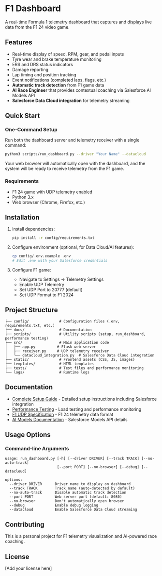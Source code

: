 # F1 Dashboard

A real-time Formula 1 telemetry dashboard that captures and displays live data from the F1 24 video game.

## Features

- Real-time display of speed, RPM, gear, and pedal inputs
- Tyre wear and brake temperature monitoring
- ERS and DRS status indicators
- Damage reporting
- Lap timing and position tracking
- Event notifications (completed laps, flags, etc.)
- **Automatic track detection** from F1 game data
- **AI Race Engineer** that provides contextual coaching via Salesforce AI Models API
- **Salesforce Data Cloud integration** for telemetry streaming

## Quick Start

### One-Command Setup

Run both the dashboard server and telemetry receiver with a single command:

```bash
python3 scripts/run_dashboard.py --driver "Your Name" --datacloud
```

Your web browser will automatically open with the dashboard, and the system will be ready to receive telemetry from the F1 game.

### Requirements

- F1 24 game with UDP telemetry enabled
- Python 3.x
- Web browser (Chrome, Firefox, etc.)

## Installation

1. Install dependencies:
   ```bash
   pip install -r config/requirements.txt
   ```

2. Configure environment (optional, for Data Cloud/AI features):
   ```bash
   cp config/.env.example .env
   # Edit .env with your Salesforce credentials
   ```

3. Configure F1 game:
   - Navigate to Settings → Telemetry Settings
   - Enable UDP Telemetry
   - Set UDP Port to 20777 (default)
   - Set UDP Format to F1 2024

## Project Structure

```
├── config/              # Configuration files (.env, requirements.txt, etc.)
├── docs/                # Documentation
├── scripts/             # Utility scripts (setup, run_dashboard, performance testing)
├── src/                 # Main application code
│   ├── app.py          # Flask web server
│   ├── receiver.py     # UDP telemetry receiver
│   └── datacloud_integration.py  # Salesforce Data Cloud integration
├── static/              # Frontend assets (CSS, JS, images)
├── templates/           # HTML templates
├── tests/               # Test files and performance monitoring
└── logs/                # Runtime logs
```

## Documentation

- [Complete Setup Guide](docs/README.md) - Detailed setup instructions including Salesforce integration
- [Performance Testing](docs/PERFORMANCE_TESTING.md) - Load testing and performance monitoring
- [F1 UDP Specification](docs/UDPSPEC.md) - F1 24 telemetry data format
- [AI Models Documentation](docs/models.md) - Salesforce Models API details

## Usage Options

### Command-line Arguments

```
usage: run_dashboard.py [-h] [--driver DRIVER] [--track TRACK] [--no-auto-track]
                        [--port PORT] [--no-browser] [--debug] [--datacloud]

options:
  --driver DRIVER      Driver name to display on dashboard
  --track TRACK        Track name (auto-detected by default)
  --no-auto-track      Disable automatic track detection
  --port PORT          Web server port (default: 8080)
  --no-browser         Don't automatically open browser
  --debug              Enable debug logging
  --datacloud          Enable Salesforce Data Cloud streaming
```

## Contributing

This is a personal project for F1 telemetry visualization and AI-powered race coaching.

## License

[Add your license here]
